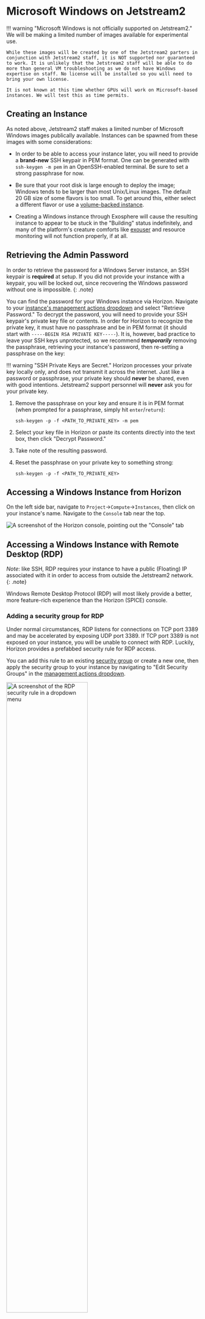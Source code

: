 # Microsoft Windows on Jetstream2

!!! warning "Microsoft Windows is not officially supported on Jetstream2."
    We will be making a limited number of images available for experimental use.

    While these images will be created by one of the Jetstream2 parters in conjunction with Jetstream2 staff, it is NOT supported nor guaranteed to work. It is unlikely that the Jetstream2 staff will be able to do more than general VM troubleshooting as we do not have Windows expertise on staff. No license will be installed so you will need to bring your own license.

    It is not known at this time whether GPUs will work on Microsoft-based instances. We will test this as time permits.

## Creating an Instance

As noted above, Jetstream2 staff makes a limited number of Microsoft Windows images publically available. Instances can be spawned from these images with some considerations:

- In order to be able to access your instance later, you will need to provide a **brand-new** SSH keypair in PEM format. One can be generated with `ssh-keygen -m pem` in an OpenSSH-enabled terminal. Be sure to set a strong passphrase for now.

- Be sure that your root disk is large enough to deploy the image; Windows tends to be larger than most Unix/Linux images. The default 20 GB size of some flavors is too small. To get around this, either select a different flavor or use a [volume-backed instance](../../faq/general-faq/#i-need-a-root-disk-larger-than-the-maximum-size-for-jetstream2-instances-can-you-create-a-custom-flavor-for-me).
- Creating a Windows instance through Exosphere will cause the resulting instance to appear to be stuck in the "Building" status indefinitely, and many of the platform's creature comforts like [exouser](../../ui/exo/access-instance/#the-exouser-profile-passphrase) and resource monitoring will not function properly, if at all. 

## Retrieving the Admin Password

In order to retrieve the password for a Windows Server instance, an SSH keypair is **required** at setup. If you did not provide your instance with a keypair, you will be locked out, since recovering the Windows password without one is impossible.
{: .note}

You can find the password for your Windows instance via Horizon. Navigate to your [instance's management actions dropdown](../../ui/horizon/manage/#instance-management-actions) and select "Retrieve Password." To decrypt the password, you will need to provide your SSH keypair's private key file or contents. In order for Horizon to recognize the private key, it must have no passphrase and be in PEM format (it should start with `-----BEGIN RSA PRIVATE KEY-----`). It is, however, bad practice to leave your SSH keys unprotected, so we recommend ***temporarily*** removing the passphrase, retrieving your instance's password, then re-setting a passphrase on the key:

!!! warning "SSH Private Keys are Secret."
    Horizon processes your private key locally only, and does not transmit it across the internet. Just like a password or passphrase, your private key should **never** be shared, even with good intentions. Jetstream2 support personnel will **never** ask you for your private key.

1. Remove the passphrase on your key and ensure it is in PEM format (when prompted for a passphrase, simply hit `enter`/`return`):

    ```
    ssh-keygen -p -f <PATH_TO_PRIVATE_KEY> -m pem
    ```

2. Select your key file in Horizon or paste its contents directly into the text box, then click "Decrypt Password."
3. Take note of the resulting password.
4. Reset the passphrase on your private key to something strong:

    ```
    ssh-keygen -p -f <PATH_TO_PRIVATE_KEY>
    ```

## Accessing a Windows Instance from Horizon

On the left side bar, navigate to `Project`→`Compute`→`Instances`, then click on your instance's name. Navigate to the `Console` tab near the top.

![A screenshot of the Horizon console, pointing out the "Console" tab](/images/horizon-console.png)

## Accessing a Windows Instance with Remote Desktop (RDP)

*Note*: like SSH, RDP requires your instance to have a public (Floating) IP associated with it in order to access from outside the Jetstream2 network. 
{: .note}

Windows Remote Desktop Protocol (RDP) will most likely provide a better, more feature-rich experience than the Horizon (SPICE) console. 

### Adding a security group for RDP

Under normal circumstances, RDP listens for connections on TCP port 3389 and may be accelerated by exposing UDP port 3389. If TCP port 3389 is not exposed on your instance, you will be unable to connect with RDP. Luckily, Horizon provides a prefabbed security rule for RDP access.

You can add this rule to an existing [security group](../../ui/horizon/security_group) or create a new one, then apply the security group to your instance by navigating to "Edit Security Groups" in the [management actions dropdown](../../ui/horizon/manage/#instance-management-actions).

<img alt="A screenshot of the RDP security rule in a dropdown menu" src="/images/horizon-rdp-group.png" width="65%"/> 

### Enabling Remote Desktop

Remote Desktop may need to be enabled on your instance before attempting to connect. First, access your instance through Horizon, as [described above](#accessing-a-windows-instance-from-horizon). Open the machine's Settings app, then navigate to the "Remote Desktop" section on the left. Ensure that "Enable Remote Desktop" is set to "On."

<img alt="A screenshot showing the location of the 'Enable Remote Desktop' toggle" src="/images/windows-rdp-enable.png" width="75%"/>

### Connecting

If you are on a Windows computer, you can follow these steps to connect via RDP:

1. Search for "Remote Desktop Connection"
2. In the `Computer` field, enter your instance's public IP address. <br /> <img alt="A screenshot of the Remote Desktop Connection prompt" src="/images/windows-remote-desktop-server.png" />
3. You will be prompted for credentials. Depending on the version of Windows Server installed, the `User name` will be either "Administrator" or "Admin". Your password can be [found in Horizon](#retrieving-the-admin-password). Click "OK". <br /> <img alt="A screenshot of the RDP credentials prompt" src="/images/windows-remote-desktop-creds.png" />
4. You will likely be prompted with a security certificate. View the certificate, determine if it is safe to continue, then (if so), click "Yes". <br /> <img alt="A screenshot of the certificate popup message" src="/images/windows-remote-desktop-cert.png" />
5. You should now be connected to the remote machine.